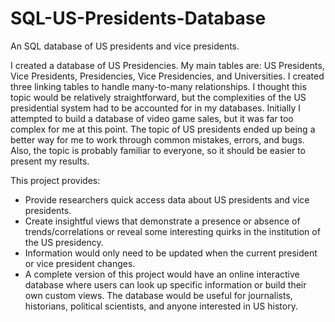 # SQL-US-Presidents-Database
 An SQL database of US presidents and vice presidents.

I created a database of US Presidencies. My main tables are: US Presidents, Vice Presidents, Presidencies, Vice Presidencies, and Universities. I created three linking tables to handle many-to-many relationships. I thought this topic would be relatively straightforward, but the complexities of the US presidential system had to be accounted for in my databases.
Initially I attempted to build a database of video game sales, but it was far too complex for me at this point. The topic of US presidents ended up being a better way for me to work through common mistakes, errors, and bugs. Also, the topic is probably familiar to everyone, so it should be easier to present my results.

This project provides:
- Provide researchers quick access data about US presidents and vice presidents.
- Create insightful views that demonstrate a presence or absence of trends/correlations or reveal some interesting quirks in the institution of the US presidency.
- Information would only need to be updated when the current president or vice president changes.
- A complete version of this project would have an online interactive database where users can look up specific information or build their own custom views.
The database would be useful for journalists, historians, political scientists, and anyone interested in US history.
